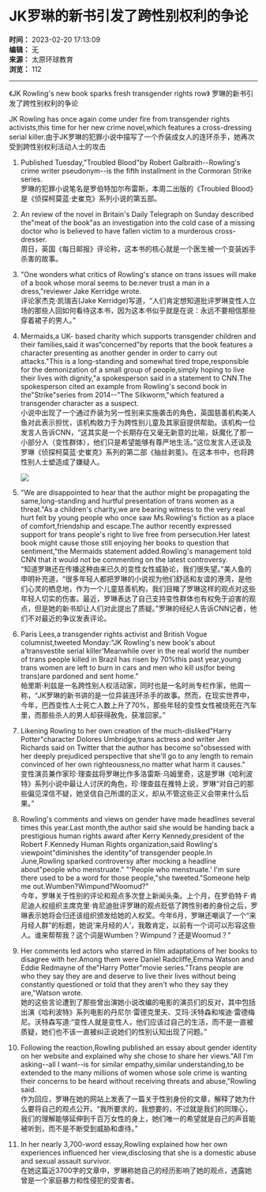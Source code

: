 # JK罗琳的新书引发了跨性别权利的争论

**时间：** 2023-02-20 17:13:09  
**编辑：** 无  
**来源：** 太原环球教育  
**浏览：** 112

---

《JK Rowling's new book sparks fresh transgender rights row》 罗琳的新书引发了跨性别权利的争论

JK Rowling has once again come under fire from transgender rights activists,this time for her new crime novel,which features a cross-dressing serial killer.由于JK罗琳的犯罪小说中描写了一个乔装成女人的连环杀手，她再次受到跨性别权利活动人士的攻击

1. Published Tuesday,"Troubled Blood"by Robert Galbraith--Rowling's crime writer pseudonym--is the fifth installment in the Cormoran Strike series.  
   罗琳的犯罪小说笔名是罗伯特加尔布雷斯，本周二出版的《Troubled Blood》是《侦探柯莫蓝·史崔克》系列小说的第五部。

2. An review of the novel in Britain's Daily Telegraph on Sunday described the"meat of the book"as an investigation into the cold case of a missing doctor who is believed to have fallen victim to a murderous cross-dresser.  
   周日，英国《每日邮报》评论称，这本书的核心就是一个医生被一个变装凶手杀害的故事。

3. "One wonders what critics of Rowling's stance on trans issues will make of a book whose moral seems to be:never trust a man in a dress,"reviewer Jake Kerridge wrote.  
   评论家杰克·凯瑞吉(Jake Kerridge)写道，“人们肯定想知道批评罗琳变性人立场的那些人回如何看待这本书，因为这本书似乎就是在说：永远不要相信那些穿着裙子的男人。”

4. Mermaids,a UK- based charity which supports transgender children and their families,said it was“concerned"by reports that the book features a character presenting as another gender in order to carry out attacks."This is a long-standing and somewhat tired trope,responsible for the demonization of a small group of people,simply hoping to live their lives with dignity,"a spokesperson said in a statement to CNN.The spokesperson cited an example from Rowling's second book in the"Strike"series from 2014--"The Silkworm,"which featured a transgender character as a suspect.  
   小说中出现了一个通过乔装为另一性别来实施袭击的角色，英国慈善机构美人鱼对此表示担忧，该机构致力于为跨性别儿童及其家庭提供帮助。该机构一位发言人告诉CNN，“这其实是一个长期存在又毫无新意的比喻，妖魔化了那一小部分人（变性群体），他们只是希望能够有尊严地生活。”这位发言人还谈及罗琳《侦探柯莫蓝·史崔克》系列的第二部《抽丝剥茧》。在这本书中，也将跨性别人士塑造成了嫌疑人。

   ![](http://file2.gedu.org/BeijingSchool_pc/upload/images/2021/4/2316820699.jpg)

5. "We are disappointed to hear that the author might be propagating the same,long-standing and hurtful presentation of trans women as a threat."As a children's charity,we are bearing witness to the very real hurt felt by young people who once saw Ms.Rowling's fiction as a place of comfort,friendship and escape.The author recently expressed support for trans people's right to live free from persecution.Her latest book might cause those still enjoying her books to question that sentiment,"the Mermaids statement added.Rowling's management told CNN that it would not be commenting on the latest controversy.  
   “知道罗琳还在传播这种由来已久的变性女性威胁论，我们很失望。”美人鱼的申明补充道，“很多年轻人都把罗琳的小说视为他们舒适和友谊的港湾，是他们心灵的栖息地，作为一个儿童慈善机构，我们目睹了罗琳这样的观点对这些年轻人切实的伤害。最近，罗琳表达了自己支持变性群体也有权免于迫害的观点，但是她的新书却让人们对此提出了质疑。”罗琳的经纪人告诉CNN记者，他们不对最近的争议发表评论。

6. Paris Lees,a transgender rights activist and British Vogue columnist,tweeted Monday:"JK Rowling's new book's about a'transvestite serial killer'Meanwhile over in the real world the number of trans people killed in Brazil has risen by 70%this past year,young trans women are left to burn in cars and men who kill us(for being trans)are pardoned and sent home."  
   帕里斯·利兹是一名跨性别人权活动家，同时也是一名时尚专栏作家，他周一称，“JK罗琳的新书讲的是一位异装连环杀手的故事。然而，在现实世界中，今年，巴西变性人士死亡人数上升了70%，那些年轻的变性女性被烧死在汽车里，而那些杀人的男人却获得赦免，获准回家。”

7. Likening Rowling to her own creation of the much-disliked"Harry Potter"character Dolores Umbridge,trans actress and writer Jen Richards said on Twitter that the author has become so"obsessed with her deeply prejudiced perspective that she'll go to any length to remain convinced of her own righteousness,no matter what harm it causes."  
   变性演员兼作家珍·理查兹将罗琳比作多洛雷斯·乌姆里奇，这是罗琳《哈利波特》系列小说中最让人讨厌的角色，珍·理查兹在推特上说，罗琳“对自己的那些偏见深信不疑，她坚信自己所谓的正义，却从不管这些正义会带来什么后果。”

8. Rowling's comments and views on gender have made headlines several times this year.Last month,the author said she would be handing back a prestigious human rights award after Kerry Kennedy,president of the Robert F.Kennedy Human Rights organization,said Rowling's viewpoint"diminishes the identity"of transgender people.In June,Rowling sparked controversy after mocking a headline about"people who menstruate." "'People who menstruate.' I'm sure there used to be a word for those people,"she tweeted."Someone help me out.Wumben?Wimpund?Woomud?"  
   今年，罗琳关于性别的评论和观点多次登上新闻头条。上个月，在罗伯特·F·肯尼迪人权组织主席克里·肯尼迪批评罗琳的观点贬低了跨性别者的身份之后，罗琳表示她将会归还该组织颁发给她的人权奖。今年6月，罗琳还嘲讽了一个“来月经人群”的标题，她说‘来月经的人’，我敢肯定，以前有一个词可以形容这些人。谁来帮帮我？这个词是Wumben？Wimpund？还是Woomud？”

9. Her comments led actors who starred in film adaptations of her books to disagree with her.Among them were Daniel Radcliffe,Emma Watson and Eddie Redmayne of the"Harry Potter"movie series."Trans people are who they say they are and deserve to live their lives without being constantly questioned or told that they aren't who they say they are,"Watson wrote.  
   她的这些言论遭到了那些曾出演她小说改编的电影的演员们的反对，其中包括出演《哈利波特》系列电影的丹尼尔·雷德克里夫、艾玛·沃特森和埃迪·雷德梅尼。沃特森写道:“变性人就是变性人，他们应该过自己的生活，而不是一直被质疑，她们也不该一直被纠正说她们的性别认知出现了问题。”

10. Following the reaction,Rowling published an essay about gender identity on her website and explained why she chose to share her views."All I'm asking--all I want--is for similar empathy,similar understanding,to be extended to the many millions of women whose sole crime is wanting their concerns to be heard without receiving threats and abuse,"Rowling said.  
    作为回应，罗琳在她的网站上发表了一篇关于性别身份的文章，解释了她为什么要将自己的观点公开。“我所要求的，我想要的，不过就是我们的同理心，我们的理解能够延伸到千百万女性的身上，她们唯一的希望就是自己的声音能被听到，而不是不断受到威胁和虐待。”

11. In her nearly 3,700-word essay,Rowling explained how her own experiences influenced her view,disclosing that she is a domestic abuse and sexual assault survivor.  
    在她这篇近3700字的文章中，罗琳称她自己的经历影响了她的观点，透露她曾是一个家庭暴力和性侵犯的受害者。